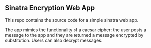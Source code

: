 
## Sinatra Encryption Web App ##

This repo contains the source code for a simple sinatra web app.

The app mimics the functionality of a caesar cipher: the user posts a message to the app
and they are returned a message encrypted by substitution. Users can also decrypt messages.
